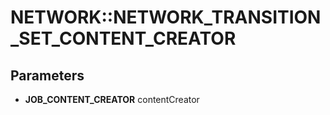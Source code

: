 # NETWORK::NETWORK_TRANSITION_SET_CONTENT_CREATOR

## Parameters
* **JOB_CONTENT_CREATOR** contentCreator